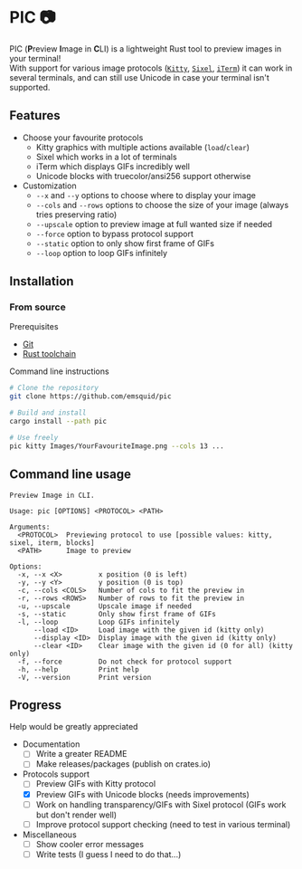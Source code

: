 # PIC 📷

PIC (**P**review **I**mage in **C**LI) is a lightweight Rust tool to preview images in your terminal!
<br>
With support for various image protocols ([`Kitty`](https://sw.kovidgoyal.net/kitty/graphics-protocol/), [`Sixel`](https://saitoha.github.io/libsixel/), [`iTerm`](https://iterm2.com/documentation-images.html)) it can work in several terminals, and can still use Unicode in case your terminal isn't supported.

## Features

- Choose your favourite protocols
    * Kitty graphics with multiple actions available (`load`/`clear`)
    * Sixel which works in a lot of terminals
    * iTerm which displays GIFs incredibly well
    * Unicode blocks with truecolor/ansi256 support otherwise
- Customization
    * `--x` and `--y` options to choose where to display your image
    * `--cols` and `--rows` options to choose the size of your image (always tries preserving ratio)
    * `--upscale` option to preview image at full wanted size if needed
    * `--force` option to bypass protocol support
    * `--static` option to only show first frame of GIFs
    * `--loop` option to loop GIFs infinitely

## Installation

### From source

Prerequisites
- [Git](https://git-scm.com/downloads)
- [Rust toolchain](https://www.rust-lang.org/tools/install)

Command line instructions
```bash
# Clone the repository
git clone https://github.com/emsquid/pic

# Build and install
cargo install --path pic

# Use freely
pic kitty Images/YourFavouriteImage.png --cols 13 ...
```

## Command line usage

```
Preview Image in CLI.

Usage: pic [OPTIONS] <PROTOCOL> <PATH>

Arguments:
  <PROTOCOL>  Previewing protocol to use [possible values: kitty, sixel, iterm, blocks]
  <PATH>      Image to preview

Options:
  -x, --x <X>         x position (0 is left)
  -y, --y <Y>         y position (0 is top)
  -c, --cols <COLS>   Number of cols to fit the preview in
  -r, --rows <ROWS>   Number of rows to fit the preview in
  -u, --upscale       Upscale image if needed
  -s, --static        Only show first frame of GIFs
  -l, --loop          Loop GIFs infinitely
      --load <ID>     Load image with the given id (kitty only)
      --display <ID>  Display image with the given id (kitty only)
      --clear <ID>    Clear image with the given id (0 for all) (kitty only)
  -f, --force         Do not check for protocol support
  -h, --help          Print help
  -V, --version       Print version
```

## Progress

Help would be greatly appreciated

- Documentation
    * [ ] Write a greater README
    * [ ] Make releases/packages (publish on crates.io)
- Protocols support
    * [ ] Preview GIFs with Kitty protocol
    * [x] Preview GIFs with Unicode blocks (needs improvements)
    * [ ] Work on handling transparency/GIFs with Sixel protocol (GIFs work but don't render well)
    * [ ] Improve protocol support checking (need to test in various terminal)
- Miscellaneous
    * [ ] Show cooler error messages
    * [ ] Write tests (I guess I need to do that...)
